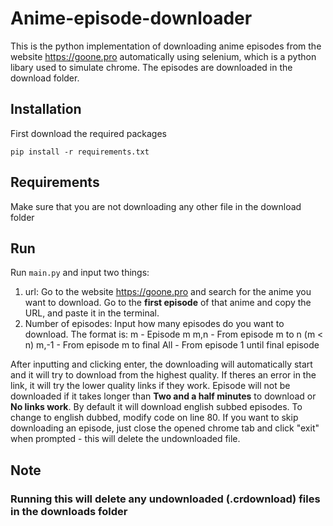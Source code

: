# Anime-episode-downloader
This is the python implementation of downloading anime episodes from the website https://goone.pro automatically using selenium, which is a python libary used to simulate chrome.
The episodes are downloaded in the download folder.
## Installation
First download the required packages
```shell
pip install -r requirements.txt
```
## Requirements 
Make sure that you are not downloading any other file in the download folder
## Run
Run `main.py` and input two things:
1. url: Go to the website https://goone.pro and search for the anime you want to download. Go to the **first episode** of that anime and copy the URL, and paste it in the terminal.
2. Number of episodes: Input how many episodes do you want to download. The format is:
m - Episode m
m,n - From episode m to n (m < n)
m,-1 - From episode m to final
All - From episode 1 until final episode

After inputting and clicking enter, the downloading will automatically start and it will try to download from the highest quality. If theres an error in the link, it will try the lower quality links if they work. Episode will not be downloaded if it takes longer than **Two and a half minutes** to download or **No links work**.
By default it will download english subbed episodes. To change to english dubbed, modify code on line 80.
If you want to skip downloading an episode, just close the opened chrome tab and click "exit" when prompted - this will delete the undownloaded file.
## Note
### Running this will delete any undownloaded (.crdownload) files in the downloads folder
